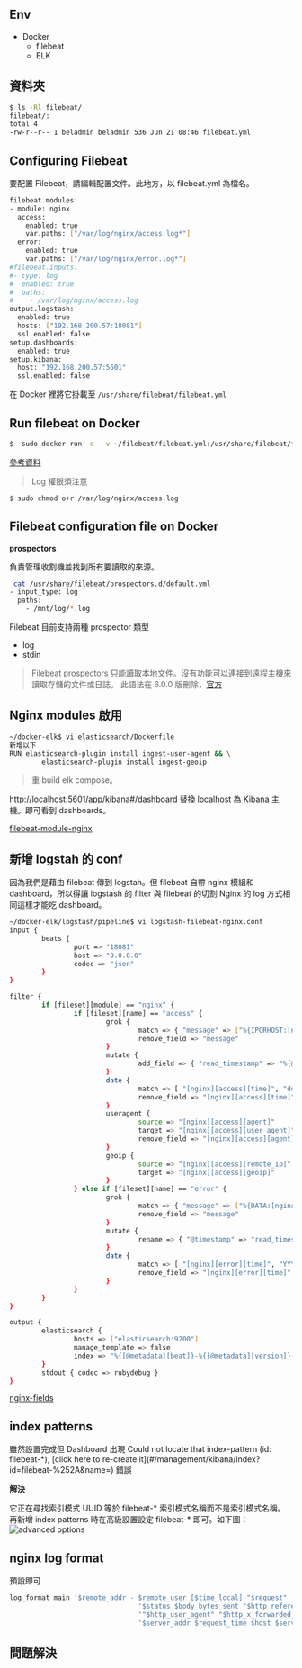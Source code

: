 ## Env
- Docker
  - filebeat
  - ELK
## 資料夾
```bash
$ ls -Rl filebeat/
filebeat/:
total 4
-rw-r--r-- 1 beladmin beladmin 536 Jun 21 08:46 filebeat.yml
```
## Configuring Filebeat
要配置 Filebeat，請編輯配置文件。此地方，以 filebeat.yml 為檔名。
```bash
filebeat.modules:
- module: nginx
  access:
    enabled: true
    var.paths: ["/var/log/nginx/access.log*"]
  error:
    enabled: true
    var.paths: ["/var/log/nginx/error.log*"]
#filebeat.inputs:
#- type: log
#  enabled: true
#  paths:
#    - /var/log/nginx/access.log
output.logstash:
  enabled: true
  hosts: ["192.168.200.57:18081"]
  ssl.enabled: false
setup.dashboards:
  enabled: true
setup.kibana:
  host: "192.168.200.57:5601"
  ssl.enabled: false
```

在 Docker 裡將它掛載至 `/usr/share/filebeat/filebeat.yml`

## Run filebeat on Docker

```bash
$  sudo docker run -d  -v ~/filebeat/filebeat.yml:/usr/share/filebeat/filebeat.yml -v /var/log/nginx/:/var/log/nginx/ --name=filebeat  docker.elastic.co/beats/filebeat:6.2.4
```
[參考資料](https://logz.io/blog/filebeat-tutorial/)

> Log 權限須注意
```bash
$ sudo chmod o+r /var/log/nginx/access.log
```

## Filebeat configuration file on Docker

**prospectors**

負責管理收割機並找到所有要讀取的來源。

```bash
 cat /usr/share/filebeat/prospectors.d/default.yml
- input_type: log
  paths:
    - /mnt/log/*.log
```
Filebeat 目前支持兩種 prospector 類型
  - log
  - stdin
  
> Filebeat prospectors 只能讀取本地文件。沒有功能可以連接到遠程主機來讀取存儲的文件或日誌。
> 此語法在 6.0.0 版刪除，[官方](https://www.elastic.co/guide/en/beats/filebeat/master/filebeat-reference-yml.html)

## Nginx modules 啟用

```bash
~/docker-elk$ vi elasticsearch/Dockerfile
新增以下
RUN elasticsearch-plugin install ingest-user-agent && \
        elasticsearch-plugin install ingest-geoip

```
> 重 build elk compose。


http://localhost:5601/app/kibana#/dashboard  替換 localhost 為 Kibana 主機。即可看到 dashboards。

[filebeat-module-nginx](https://www.elastic.co/guide/en/beats/filebeat/6.2/filebeat-module-nginx.html)

## 新增 logstah 的 conf

因為我們是藉由 filebeat 傳到 logstah。但 filebeat 自帶 nginx 模組和 dashboard，所以得讓 logstash 的 filter 與 filebeat 的切割 Nginx 的 log 方式相同這樣才能吃 dashboard。

```bash
~/docker-elk/logstash/pipeline$ vi logstash-filebeat-nginx.conf
input {
        beats {
                port => "18081"
                host => "0.0.0.0"
                codec => "json"
        }
}

filter {
        if [fileset][module] == "nginx" {
                if [fileset][name] == "access" {
                        grok {
                                match => { "message" => ["%{IPORHOST:[nginx][access][remote_ip]} - %{DATA:[nginx][access][user_name]} \[%{HTTPDATE:[nginx][access][time]}\] \"%{WORD:[nginx][access][method]} %{DATA:[nginx][access][url]} HTTP/%{NUMBER:[nginx][access][http_version]}\" %{NUMBER:[nginx][access][response_code]} %{NUMBER:[nginx][access][body_sent][bytes]} \"%{DATA:[nginx][access][referrer]}\" \"%{DATA:[nginx][access][agent]}\""] }
                                remove_field => "message"
                        }
                        mutate {
                                add_field => { "read_timestamp" => "%{@timestamp}" }
                        }
                        date {
                                match => [ "[nginx][access][time]", "dd/MMM/YYYY:H:m:s Z" ]
                                remove_field => "[nginx][access][time]"
                        }
                        useragent {
                                source => "[nginx][access][agent]"
                                target => "[nginx][access][user_agent]"
                                remove_field => "[nginx][access][agent]"
                        }
                        geoip {
                                source => "[nginx][access][remote_ip]"
                                target => "[nginx][access][geoip]"
                        }
                } else if [fileset][name] == "error" {
                        grok {
                                match => { "message" => ["%{DATA:[nginx][error][time]} \[%{DATA:[nginx][error][level]}\] %{NUMBER:[nginx][error][pid]}#%{NUMBER:[nginx][error][tid]}: (\*%{NUMBER:[nginx][error][connection_id]} )?%{GREEDYDATA:[nginx][error][message]}"] }
                                remove_field => "message"
                        }
                        mutate {
                                rename => { "@timestamp" => "read_timestamp" }
                        }
                        date {
                                match => [ "[nginx][error][time]", "YYYY/MM/dd H:m:s" ]
                                remove_field => "[nginx][error][time]"
                        }
                }
        }
}

output {
        elasticsearch {
                hosts => ["elasticsearch:9200"]
                manage_template => false
                index => "%{[@metadata][beat]}-%{[@metadata][version]}-%{+YYYY.MM.dd}"
        }
        stdout { codec => rubydebug }
}
```
[nginx-fields](https://www.elastic.co/guide/en/beats/filebeat/current/exported-fields-nginx.html)
## index patterns
雖然設置完成但 Dashboard 出現 Could not locate that index-pattern (id: filebeat-*), \[click here to re-create it\]\(\#/management/kibana/index?id=filebeat-%252A&name=\) 錯誤

**解決**

它正在尋找索引模式 UUID 等於 filebeat-* 索引模式名稱而不是索引模式名稱。
再新增 index patterns 時在高級設置設定 filebeat-* 即可。如下圖：
![advanced options](https://github.com/CCH0124/Business/blob/master/ubuntu/ELK%20Stack/Docker/ELK%20Image/kibana%20advanced%20options.png)

## nginx log format
預設即可

```bash
log_format main '$remote_addr - $remote_user [$time_local] "$request" '
                                '$status $body_bytes_sent "$http_referer" '
                                '"$http_user_agent" "$http_x_forwarded_for"'
                                '$server_addr $request_time $host $server_port';
```
## 問題解決

